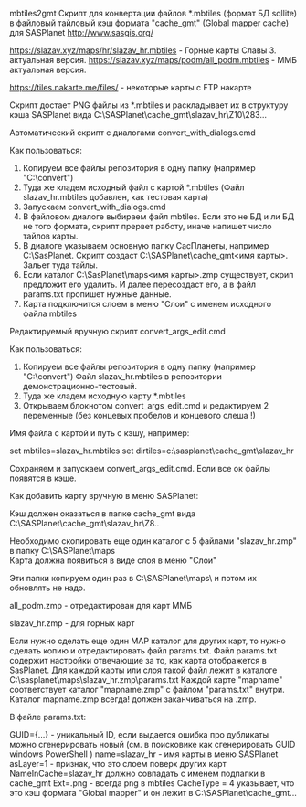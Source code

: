 mbtiles2gmt
Скрипт для конвертации файлов *.mbtiles (формат БД sqllite) в файловый тайловый кэш формата "cache_gmt"  (Global mapper cache) для SASPlanet http://www.sasgis.org/

https://slazav.xyz/maps/hr/slazav_hr.mbtiles - Горные карты Славы З. актуальная версия.
https://slazav.xyz/maps/podm/all_podm.mbtiles - ММБ актуальная версия.

https://tiles.nakarte.me/files/ - некоторые карты с FTP накарте


Скрипт достает PNG файлы из *.mbtiles и раскладывает их в структуру кэша SASPlanet вида C:\SASPlanet\cache_gmt\slazav_hr\Z10\283...

Автоматический скрипт с диалогами convert_with_dialogs.cmd

Как пользоваться:

1) Копируем все файлы репозитория в одну папку (например "С:\convert") 
2) Туда же кладем исходный файл с картой *.mbtiles (Файл slazav_hr.mbtiles добавлен, как тестовая карта)
3) Запускаем convert_with_dialogs.cmd
4) В файловом диалоге выбираем файл mbtiles. Если это не БД и ли БД не того формата, скрипт прервет работу, иначе напишет число тайлов карты.
5) В диалоге указываем основную папку СасПланеты, например C:\SasPlanet.  Скрипт создаст C:\SASPlanet\cache_gmt\<имя карты>. Зальет туда тайлы. 
6) Если каталог C:\SasPlanet\maps\<имя карты>.zmp существует, скрип предложит его удалить. И далее пересоздаст его, а в файл params.txt пропишет нужные данные.
7) Карта подключится слоем в меню "Слои" с именем исходного файла mbtiles

Редактируемый вручную скрипт convert_args_edit.cmd

Как пользоваться:

1) Копируем все файлы репозитория в одну папку (например "С:\convert") Файл slazav_hr.mbtiles в репозитории демонстрационно-тестовый.
2) Туда же кладем исходную карту *.mbtiles
3) Открываем блокнотом convert_args_edit.cmd и редактируем 2 переменные  (без концевых пробелов и концевого слеша !)

Имя файла с картой и путь с кэшу, например:

set mbtiles=slazav_hr.mbtiles
set dirtiles=c:\sasplanet\cache_gmt\slazav_hr

Сохраняем и запускаем convert_args_edit.cmd. Если все ок файлы появятся в кэше.

Как добавить карту вручную в меню SASPlanet:

Кэш должен оказаться в папке cache_gmt вида C:\SASPlanet\cache_gmt\slazav_hr\Z8..

Необходимо скопировать еще один каталог с 5 файлами "slazav_hr.zmp" в папку C:\SASPlanet\maps\
Карта должна появиться в виде слоя в меню "Слои"

Эти  папки копируем один раз в C:\SASPlanet\maps\ и потом их обновлять не надо.

all_podm.zmp - отредактирован для карт ММБ

slazav_hr.zmp - для горных карт 

Если нужно сделать еще один MAP каталог для других карт, то нужно сделать копию и отредактировать файл params.txt.
Файл params.txt содержит настройки отвечающие за то, как карта отображется в SasPlanet.
Для каждой карты или слоя такой файл лежит в каталоге C:\sasplanet\maps\slazav_hr.zmp\params.txt 
Каждой карте "mapname" соответствует каталог "mapname.zmp" с файлом "params.txt" внутри.
Каталог mapname.zmp всегда! должен заканчиваться на .zmp.

В файле params.txt: 

GUID={...} - уникальный ID, если выдается ошибка про дубликаты можно сгенерировать новый (см. в поисковике как сгенерировать GUID windows PowerShell )
name=slazav_hr - имя карты в меню SASPlanet
asLayer=1 - признак, что это слоем поверх других карт
NameInCache=slazav_hr должно совпадать с именем подпапки в cache_gmt
Ext=.png - всегда png в mbtiles
CacheType = 4 указывает, что это кэш формата "Global mapper" и он лежит в C:\SASPlanet\cache_gmt...
